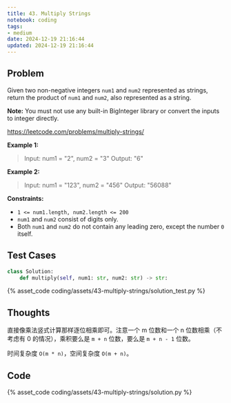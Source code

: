 ```yaml
---
title: 43. Multiply Strings
notebook: coding
tags:
- medium
date: 2024-12-19 21:16:44
updated: 2024-12-19 21:16:44
---
```

## Problem

Given two non-negative integers `num1` and `num2` represented as strings, return the product of `num1` and `num2`, also represented as a string.

**Note:** You must not use any built-in BigInteger library or convert the inputs to integer directly.

<https://leetcode.com/problems/multiply-strings/>

**Example 1:**

> Input: num1 = "2", num2 = "3"
> Output: "6"

**Example 2:**

> Input: num1 = "123", num2 = "456"
> Output: "56088"

**Constraints:**

- `1 <= num1.length, num2.length <= 200`
- `num1` and `num2` consist of digits only.
- Both `num1` and `num2` do not contain any leading zero, except the number `0` itself.

## Test Cases

``` python
class Solution:
    def multiply(self, num1: str, num2: str) -> str:
```

{% asset_code coding/assets/43-multiply-strings/solution_test.py %}

## Thoughts

直接像乘法竖式计算那样逐位相乘即可。注意一个 m 位数和一个 n 位数相乘（不考虑有 0 的情况），乘积要么是 `m + n` 位数，要么是 `m + n - 1` 位数。

时间复杂度 `O(m * n)`，空间复杂度 `O(m + n)`。

## Code

{% asset_code coding/assets/43-multiply-strings/solution.py %}
